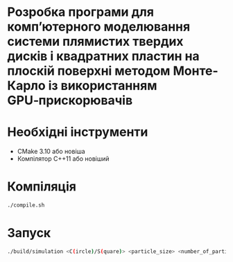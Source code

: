 # Розробка програми для комп’ютерного моделювання системи плямистих твердих дисків і квадратних пластин на плоскій поверхні методом Монте-Карло із використанням GPU‑прискорювачів

# Необхідні інструменти
- CMake 3.10 або новіша
- Компілятор C++11 або новіший

# Компіляція
```bash
./compile.sh
```

# Запуск

```bash
./build/simulation <C(ircle)/S(quare)> <particle_size> <number_of_particles> <Lx> <Ly> <output_file>
```
